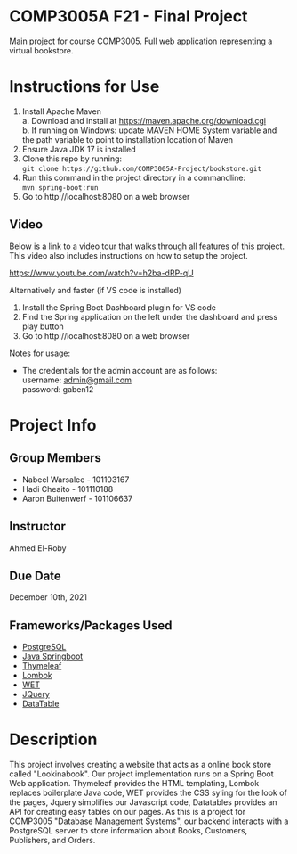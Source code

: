 # COMP3005A F21 - Final Project
Main project for course COMP3005. Full web application representing a virtual bookstore.

# Instructions for Use
1. Install Apache Maven  
  a. Download and install at https://maven.apache.org/download.cgi  
  b. If running on Windows: update MAVEN HOME System variable and the path variable to point to installation location of Maven  
2. Ensure Java JDK 17 is installed
3. Clone this repo by running:  
```git clone https://github.com/COMP3005A-Project/bookstore.git```     
4. Run this command in the project directory in a commandline:   
```mvn spring-boot:run```
5. Go to http://localhost:8080 on a web browser

## Video
Below is a link to a video tour that walks through all features of this project.
This video also includes instructions on how to setup the project.

https://www.youtube.com/watch?v=h2ba-dRP-qU

Alternatively and faster (if VS code is installed)
1. Install the Spring Boot Dashboard plugin for VS code
2. Find the Spring application on the left under the dashboard and press play button
3. Go to http://localhost:8080 on a web browser

Notes for usage:
* The credentials for the admin account are as follows:   
    username: admin@gmail.com  
    password: gaben12
   

# Project Info
## Group Members
- Nabeel Warsalee - 101103167
- Hadi Cheaito    - 101110188
- Aaron Buitenwerf - 101106637

## Instructor
Ahmed El-Roby

## Due Date
December 10th, 2021

## Frameworks/Packages Used
- [PostgreSQL](https://www.postgresql.org)
- [Java Springboot](https://spring.io/projects/spring-boot)
- [Thymeleaf](https://www.thymeleaf.org/doc/articles/springmvcaccessdata.html)
- [Lombok](https://projectlombok.org/features/all)
- [WET](https://wet-boew.github.io/wet-boew-styleguide/index-en.html)
- [JQuery](https://jquery.com)
- [DataTable](https://www.datatables.net)

# Description
This project involves creating a website that acts as a online book store called "Lookinabook". Our project implementation runs on a Spring Boot Web application. Thymeleaf provides the HTML templating, Lombok replaces boilerplate Java code, WET provides the CSS syling for the look of the pages, Jquery simplifies our Javascript code, Datatables provides an API for creating easy tables on our pages. As this is a project for COMP3005 "Database Management Systems", our backend interacts with a PostgreSQL server to store information about Books, Customers, Publishers, and Orders.
